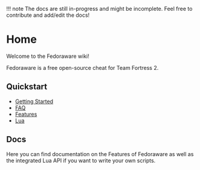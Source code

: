 !!! note
    The docs are still in-progress and might be incomplete. Feel free to contribute and add/edit the docs!

# Home

Welcome to the Fedoraware wiki!

Fedoraware is a free open-source cheat for Team Fortress 2.

## Quickstart

- [Getting Started](./Getting-Started)
- [FAQ](faq.md)
- [Features](./Features)
- [Lua](./Lua)

## Docs

Here you can find documentation on the Features of Fedoraware as well as the integrated Lua API if you want to write your own scripts.
